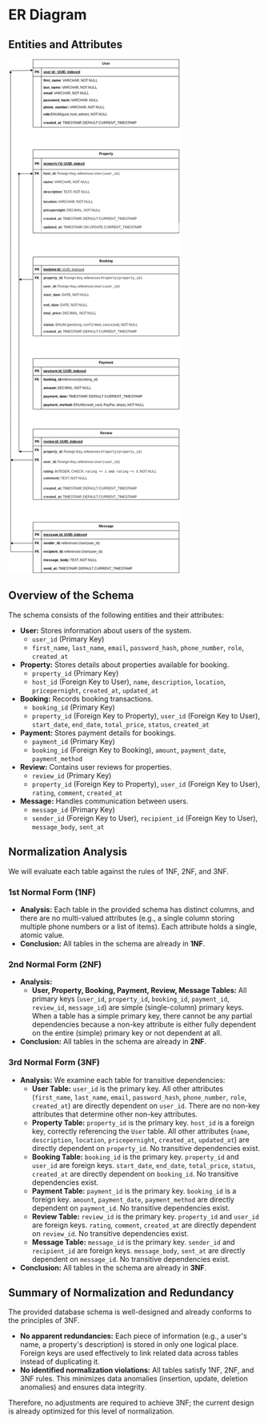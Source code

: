 # ER Diagram
## Entities and Attributes
![Entity relationship deagram](ERD/ER_diagram.drawio.png)

## Overview of the Schema

The schema consists of the following entities and their attributes:

* **User:** Stores information about users of the system.
    * `user_id` (Primary Key)
    * `first_name`, `last_name`, `email`, `password_hash`, `phone_number`, `role`, `created_at`
* **Property:** Stores details about properties available for booking.
    * `property_id` (Primary Key)
    * `host_id` (Foreign Key to User), `name`, `description`, `location`, `pricepernight`, `created_at`, `updated_at`
* **Booking:** Records booking transactions.
    * `booking_id` (Primary Key)
    * `property_id` (Foreign Key to Property), `user_id` (Foreign Key to User), `start_date`, `end_date`, `total_price`, `status`, `created_at`
* **Payment:** Stores payment details for bookings.
    * `payment_id` (Primary Key)
    * `booking_id` (Foreign Key to Booking), `amount`, `payment_date`, `payment_method`
* **Review:** Contains user reviews for properties.
    * `review_id` (Primary Key)
    * `property_id` (Foreign Key to Property), `user_id` (Foreign Key to User), `rating`, `comment`, `created_at`
* **Message:** Handles communication between users.
    * `message_id` (Primary Key)
    * `sender_id` (Foreign Key to User), `recipient_id` (Foreign Key to User), `message_body`, `sent_at`

## Normalization Analysis

We will evaluate each table against the rules of 1NF, 2NF, and 3NF.

### 1st Normal Form (1NF)

* **Analysis:** Each table in the provided schema has distinct columns, and there are no multi-valued attributes (e.g., a single column storing multiple phone numbers or a list of items). Each attribute holds a single, atomic value.
* **Conclusion:** All tables in the schema are already in **1NF**.

### 2nd Normal Form (2NF)

* **Analysis:**
    * **User, Property, Booking, Payment, Review, Message Tables:** All primary keys (`user_id`, `property_id`, `booking_id`, `payment_id`, `review_id`, `message_id`) are simple (single-column) primary keys. When a table has a simple primary key, there cannot be any partial dependencies because a non-key attribute is either fully dependent on the entire (simple) primary key or not dependent at all.
* **Conclusion:** All tables in the schema are already in **2NF**.

### 3rd Normal Form (3NF)

* **Analysis:** We examine each table for transitive dependencies:
    * **User Table:** `user_id` is the primary key. All other attributes (`first_name`, `last_name`, `email`, `password_hash`, `phone_number`, `role`, `created_at`) are directly dependent on `user_id`. There are no non-key attributes that determine other non-key attributes.
    * **Property Table:** `property_id` is the primary key. `host_id` is a foreign key, correctly referencing the `User` table. All other attributes (`name`, `description`, `location`, `pricepernight`, `created_at`, `updated_at`) are directly dependent on `property_id`. No transitive dependencies exist.
    * **Booking Table:** `booking_id` is the primary key. `property_id` and `user_id` are foreign keys. `start_date`, `end_date`, `total_price`, `status`, `created_at` are directly dependent on `booking_id`. No transitive dependencies exist.
    * **Payment Table:** `payment_id` is the primary key. `booking_id` is a foreign key. `amount`, `payment_date`, `payment_method` are directly dependent on `payment_id`. No transitive dependencies exist.
    * **Review Table:** `review_id` is the primary key. `property_id` and `user_id` are foreign keys. `rating`, `comment`, `created_at` are directly dependent on `review_id`. No transitive dependencies exist.
    * **Message Table:** `message_id` is the primary key. `sender_id` and `recipient_id` are foreign keys. `message_body`, `sent_at` are directly dependent on `message_id`. No transitive dependencies exist.
* **Conclusion:** All tables in the schema are already in **3NF**.

## Summary of Normalization and Redundancy

The provided database schema is well-designed and already conforms to the principles of 3NF.

* **No apparent redundancies:** Each piece of information (e.g., a user's name, a property's description) is stored in only one logical place. Foreign keys are used effectively to link related data across tables instead of duplicating it.
* **No identified normalization violations:** All tables satisfy 1NF, 2NF, and 3NF rules. This minimizes data anomalies (insertion, update, deletion anomalies) and ensures data integrity.

Therefore, no adjustments are required to achieve 3NF; the current design is already optimized for this level of normalization.
